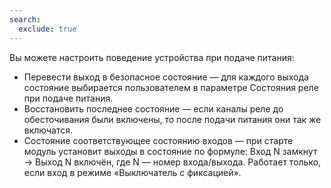 ```yaml
---
search:
  exclude: true
---
```


Вы можете настроить поведение устройства при подаче питания:

- Перевести выход в безопасное состояние — для каждого выхода состояние выбирается пользователем в параметре Состояния реле при подаче питания.
- Восстановить последнее состояние — если каналы реле до обесточивания были включены, то после подачи питания они так же включатся.
- Состояние соответствующее состоянию входов — при старте модуль установит выходы в состояние по формуле: Вход N замкнут → Выход N включён, где N — номер входа/выхода. Работает только, если вход в режиме «Выключатель с фиксацией».
